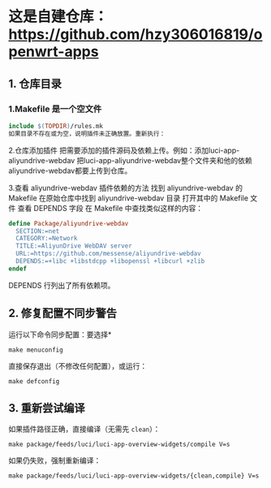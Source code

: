 # 这是自建仓库：https://github.com/hzy306016819/openwrt-apps
## **1. 仓库目录**
### 1.Makefile 是一个空文件
```Makefile
include $(TOPDIR)/rules.mk
如果目录不存在或为空，说明插件未正确放置。重新执行：
```
2.仓库添加插件
把需要添加的插件源码及依赖上传。例如：添加luci-app-aliyundrive-webdav
把luci-app-aliyundrive-webdav整个文件夹和他的依赖aliyundrive-webdav都要上传到仓库。

3.查看 aliyundrive-webdav 插件依赖的方法
找到 aliyundrive-webdav 的 Makefile
在原始仓库中找到 aliyundrive-webdav 目录
打开其中的 Makefile 文件
查看 DEPENDS 字段
在 Makefile 中查找类似这样的内容：
```Makefile
define Package/aliyundrive-webdav
  SECTION:=net
  CATEGORY:=Network
  TITLE:=AliyunDrive WebDAV server
  URL:=https://github.com/messense/aliyundrive-webdav
  DEPENDS:=+libc +libstdcpp +libopenssl +libcurl +zlib
endef
```
DEPENDS 行列出了所有依赖项。


## **2. 修复配置不同步警告**
运行以下命令同步配置：要选择*
```
make menuconfig
```
直接保存退出（不修改任何配置），或运行：
```
make defconfig
```

## **3. 重新尝试编译**
如果插件路径正确，直接编译（无需先 `clean`）：
```
make package/feeds/luci/luci-app-overview-widgets/compile V=s
```
如果仍失败，强制重新编译：
```
make package/feeds/luci/luci-app-overview-widgets/{clean,compile} V=s
```


